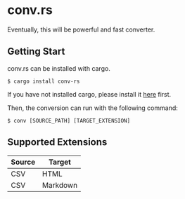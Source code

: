 # conv.rs

Eventually, this will be powerful and fast converter.

## Getting Start

conv.rs can be installed with cargo.

```
$ cargo install conv-rs
```

If you have not installed cargo, please install it [here](https://www.rust-lang.org/tools/install) first.

Then, the conversion can run with the following command:

```
$ conv [SOURCE_PATH] [TARGET_EXTENSION]
```

## Supported Extensions

|Source|Target|
|---|---|
|CSV|HTML|
|CSV|Markdown|
